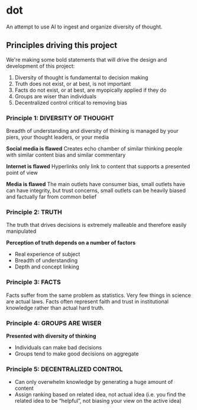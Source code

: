 # dot
An attempt to use AI to ingest and organize diversity of thought.

## Principles driving this project

We're making some bold statements that will drive the design and development of this project:

1. Diversity of thought is fundamental to decision making
1. Truth does not exist, or at best, is not important
1. Facts do not exist, or at best, are myopically applied if they do
1. Groups are wiser than individuals
1. Decentralized control critical to removing bias

### Principle 1: DIVERSITY OF THOUGHT

Breadth of understanding and diversity of thinking is managed by your piers, your thought leaders, or your media

**Social media is flawed**
Creates echo chamber of similar thinking people with similar content bias and similar commentary

**Internet is flawed**
Hyperlinks only link to content that supports a presented point of view

**Media is flawed**
The main outlets have consumer bias, small outlets have can have integrity, but trust concerns, small outlets can be heavily biased and factually far from common belief

### Principle 2: TRUTH

The truth that drives decisions is extremely malleable and therefore easily manipulated

**Perception of truth depends on a number of factors**
- Real experience of subject
- Breadth of understanding
- Depth and concept linking

### Principle 3: FACTS

Facts suffer from the same problem as statistics. Very few things in science are actual laws. Facts often represent faith and trust in institutional knowledge rather than actual hard truth.

### Principle 4: GROUPS ARE WISER

**Presented with diversity of thinking**
- Individuals can make bad decisions
- Groups tend to make good decisions on aggregate

### Principle 5: DECENTRALIZED CONTROL

- Can only overwhelm knowledge by generating a huge amount of content
- Assign ranking based on related idea, not actual idea (i.e. you find the related idea to be “helpful”, not biasing your view on the active idea)
